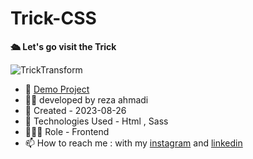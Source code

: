 # Trick-CSS

**🛳️ Let's go visit the Trick**

![TrickTransform](https://github.com/ahmadideveloper/portfolio2/assets/141068188/337b8c4a-38be-4641-842f-1a16210859b5)


- 🔗 [Demo Project](https://ahmadideveloper.github.io/Travel-Agency/)
- 👨‍💻 developed by reza ahmadi
- 📆 Created - 2023-08-26
- 🤖 Technologies Used - Html , Sass
- 🕵🏻‍♀️ Role - Frontend
- 📫 How to reach me : with my [instagram](https://instagram.com/ahmadideveloper) and [linkedin](https://linkedin.com/in/reza-ahmadi-639351286)

